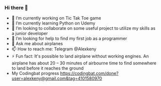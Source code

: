 ### Hi there 👋

- 🔭 I’m currently working on Tic Tak Toe game
- 🌱 I’m currently learning Python on Udemy
- 👯 I’m looking to collaborate on some useful project to utilize my skills as a junior developer
- 🤔 I’m looking for help to find my first job as a programmer
- 💬 Ask me about airplanes
- 📫 How to reach me: Telegram @Alexkeny
- ⚡ Fun fact: It's possible to land airplane without working engines. An airplane has about 20 – 30 minutes of airbourne time to find somewhere to land before it reaches the ground
- My Codingbat progress https://codingbat.com/done?user=alexkeny@gmail.com&tag=4101580970
